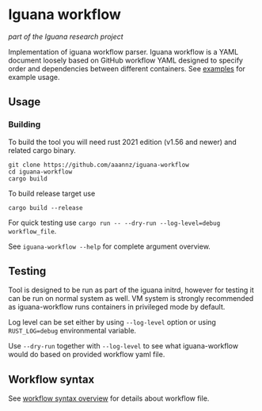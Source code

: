 # Iguana workflow

_part of the Iguana research project_

Implementation of iguana workflow parser. Iguana workflow is a YAML document loosely based on GitHub workflow YAML designed to specify order and dependencies between different containers. See [examples](examples) for example usage.

## Usage

### Building

To build the tool you will need rust 2021 edition (v1.56 and newer) and related cargo binary.

```
git clone https://github.com/aaannz/iguana-workflow
cd iguana-workflow
cargo build
```

To build release target use
```
cargo build --release
```

For quick testing use `cargo run -- --dry-run --log-level=debug workflow_file`.

See `iguana-workflow --help` for complete argument overview.

## Testing

Tool is designed to be run as part of the iguana initrd, however for testing it can be run on normal system as well. VM system is strongly recommended as iguana-workflow runs containers in privileged mode by default.

Log level can be set either by using `--log-level` option or using `RUST_LOG=debug` environmental variable.

Use `--dry-run` together with `--log-level` to see what iguana-workflow would do based on provided workflow yaml file.

## Workflow syntax

See [workflow syntax overview](Workflow.md) for details about workflow file.
